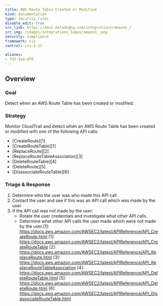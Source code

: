 ```yaml
---
title: AWS Route Table Created or Modified
kind: documentation
type: security_rules
disable_edit: true
src_link: https://docs.datadoghq.com/integrations/amazon_/
src_img: /images/integrations_logos/amazon_.png
security: compliance
framework: cis
control: cis-3.13

aliases:
- fd3-1aa-d7d
---
```


## Overview

### Goal
Detect when an AWS Route Table has been created or modified.

### Strategy
Monitor CloudTrail and detect when an AWS Route Table has been created or modified with one of the following API calls:
* [CreateRoute][1] 
* [CreateRouteTable][1] 
* [ReplaceRoute][2] 
* [ReplaceRouteTableAssociation][3] 
* [DeleteRouteTable][4] 
* [DeleteRoute][5] 
* [DisassociateRouteTable][6]

### Triage & Response
1. Determine who the user was who made this API call.
2. Contact the user and see if this was an API call which was made by the user.
3. If the API call was not made by the user:
   * Rotate the user credentials and investigate what other API calls.
   * Determine what other API calls the user made which were not made by the user.[1]: https://docs.aws.amazon.com/AWSEC2/latest/APIReference/API_CreateRoute.html
[1]: https://docs.aws.amazon.com/AWSEC2/latest/APIReference/API_CreateRouteTable
[2]: https://docs.aws.amazon.com/AWSEC2/latest/APIReference/API_ReplaceRoute.html
[3]: https://docs.aws.amazon.com/AWSEC2/latest/APIReference/API_ReplaceRouteTableAssociation
[4]: https://docs.aws.amazon.com/AWSEC2/latest/APIReference/API_DeleteRouteTable.html
[5]: https://docs.aws.amazon.com/AWSEC2/latest/APIReference/API_DeleteRoute.html
[6]: https://docs.aws.amazon.com/AWSEC2/latest/APIReference/API_DisassociateRouteTable.html
